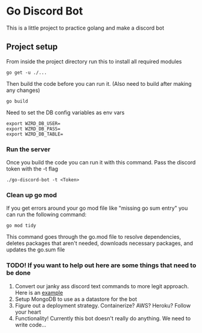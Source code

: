 # Go Discord Bot
This is a little project to practice golang and make a discord bot

## Project setup
From inside the project directory run this to install all required modules
```
go get -u ./...
```
Then build the code before you can run it. (Also need to build after making any changes)
```
go build
```
Need to set the DB config variables as env vars
```
export WZRD_DB_USER=
export WZRD_DB_PASS=
export WZRD_DB_TABLE=
```

### Run the server
Once you build the code you can run it with this command. Pass the discord token with the -t flag
```
./go-discord-bot -t <Token>
```

### Clean up go mod
If you get errors around your go mod file like "missing go sum entry" you can run the following command:
```
go mod tidy
```
This command goes through the go.mod file to resolve dependencies, deletes packages that aren't needed, downloads necessary packages, and updates the go.sum file


### TODO! If you want to help out here are some things that need to be done
1. Convert our janky ass discord text commands to more legit approach. Here is an [example](https://github.com/bwmarrin/discordgo/blob/master/examples/slash_commands/main.go)
2. Setup MongoDB to use as a datastore for the bot
3. Figure out a deployment strategy. Containerize? AWS? Heroku? Follow your heart
4. Functionality! Currently this bot doesn't really do anything. We need to write code...
